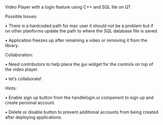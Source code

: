 Video Player with a login feature using C++ and SQL lite on QT

Possible Issues:

•	There is a hardcoded path for mac user it should not be a problem but if on other planforms update the path to where the SQL database file is saved.

•	Application freezes up after renaming a video or removing it from the library.


Collaboration:

•	Need contributors to help place the gui widget for the controls on top of the video player.

•	let’s collaborate!

Hints:

•	Enable sign up button from the handlelogin.ui component to sign up and create personal account.

• Delete or disable button to prevent additional accounts from being created after deploying applications.
